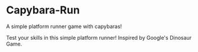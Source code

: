 # Capybara-Run
A simple platform runner game with capybaras!

Test your skills in this simple platform runner! 
Inspired by Google's Dinosaur Game. 

